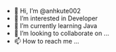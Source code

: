 - 👋 Hi, I’m @anhkute002
- 👀 I’m interested in Developer
- 🌱 I’m currently learning Java
- 💞️ I’m looking to collaborate on ...
- 📫 How to reach me ...

<!---
anhkute002/anhkute002 is a ✨ special ✨ repository because its `README.md` (this file) appears on your GitHub profile.
You can click the Preview link to take a look at your changes.
--->

